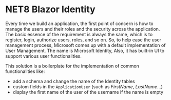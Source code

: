 # NET8 Blazor Identity

Every time we build an application, the first point of concern is how to manage the users and their roles and the security across the application. 
The basic essence of the requirement is always the same, which is to register, login, authorize users, roles, and so on. 
So, to help ease the user management process, Microsoft comes up with a default implementation of User Management. 
The name is Microsoft Identity, Also, it has built-in UI to support various user functionalities.

This solution is a boilerplate for the implementation of common functionalities like:

- add a schema and change the name of the Identity tables
- custom fields in the `ApplicationUser` (such as _FirstName_, _LastName_...)
- display the first name of the user of the username if the name is empty